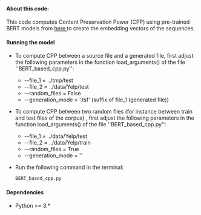 #### About this code:
This code computes Content Preservation Power (CPP) using pre-trained BERT models from  <a href=" https://www.sbert.net/docs/pretrained_cross-encoders.html"> here </a> to create the embedding vectors of the sequences. 

<!-- GETTING STARTED ## Getting Started-->

<!--*****************************1. -->

#### Running the model
* To compute CPP between a source file and a generated file, first adjust the following parameters in the function load_arguments() of the file  ''BERT_based_cpp.py'':
   * --file_1 = ../tmp/test
   * --file_2 = ../data/Yelp/test
   * --random_files = False 
   * --generation_mode = '.tsf' (suffix of file_1 (generated file))
   
* To compute CPP between  two random  files (for instance between train and test files of the corpus) , first adjust the following parameters in the function load_arguments() of the file  ''BERT_based_cpp.py'':
   * --file_1 = ../data/Yelp/test
   * --file_2 = ../data/Yelp/train
   * --random_files = True
   * --generation_mode = '' 

* Run the following command in the terminal:
   ```sh
  BERT_based_cpp.py
   ```

####  Dependencies
* Python >= 3.*
